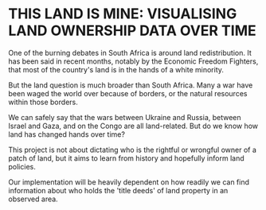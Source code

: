 THIS LAND IS MINE: VISUALISING LAND OWNERSHIP DATA OVER TIME
============================================================

One of the burning debates in South Africa is around land redistribution. It has  been said in recent months, notably by the Economic Freedom Fighters, that most of the country's land is in the hands of a white minority.

But the land question is much broader than South Africa. Many a war have been waged the world over because of borders, or the natural resources within those borders.
 
We can safely say that the wars between Ukraine and Russia, between Israel and Gaza, and on the Congo are all land-related. But do we know how land has changed hands over time?

This project is not about dictating who is the rightful or wrongful owner of a patch of land, but it aims to learn from history and hopefully inform land policies.

Our implementation will be heavily dependent on how readily we can find information about who holds the 'title deeds' of land property in an observed area.
